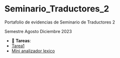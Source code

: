 # Seminario_Traductores_2
Portafolio de evidencias de Seminario de Traductores 2

Semestre Agosto Diciembre 2023

- :file_folder: __Tareas__:
- [Tarea1](Que_es_un_analizador_lexico.pdf)
- [Mini analizador lexico](mini_generador_lexico.py)
